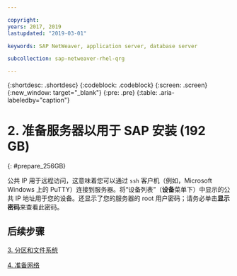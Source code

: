 ```yaml
---

copyright:
years: 2017, 2019
lastupdated: "2019-03-01"

keywords: SAP NetWeaver, application server, database server

subcollection: sap-netweaver-rhel-qrg

---
```


{:shortdesc: .shortdesc}
{:codeblock: .codeblock}
{:screen: .screen}
{:new_window: target="_blank"}
{:pre: .pre}
{:table: .aria-labeledby="caption"}

# 2. 准备服务器以用于 SAP 安装 (192 GB)
{: #prepare_256GB}

公共 IP 用于远程访问，这意味着您可以通过 `ssh` 客户机（例如，Microsoft Windows 上的 PuTTY）连接到服务器。将“设备列表”（**设备**菜单下）中显示的公共 IP 地址用于您的设备。还显示了您的服务器的 root 用户密码；请务必单击**显示密码**来查看此密码。

## 后续步骤

 [3. 分区和文件系统](/docs/infrastructure/sap-netweaver-rhel-qrg?topic=sap-netweaver-rhel-qrg-3-partitioning-and-file-systems#partition-256GB)

 [4. 准备网络](/docs/infrastructure/sap-netweaver-rhel-qrg?topic=sap-netweaver-rhel-qrg-network#network)
